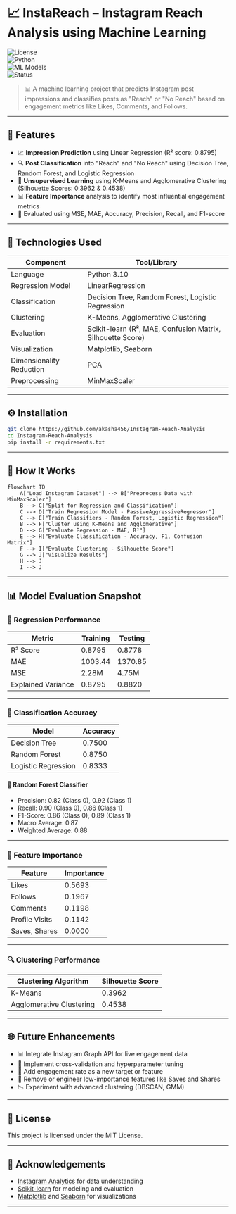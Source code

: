 
# 📈 InstaReach – Instagram Reach Analysis using Machine Learning

![License](https://img.shields.io/badge/license-MIT-green)  
![Python](https://img.shields.io/badge/python-3.10-blue)  
![ML Models](https://img.shields.io/badge/models-Regression_&_Classification-orange)  
![Status](https://img.shields.io/badge/status-Active-brightgreen)

> 📊 A machine learning project that predicts Instagram post impressions and classifies posts as "Reach" or "No Reach" based on engagement metrics like Likes, Comments, and Follows.

---

## 🚀 Features

- 📈 **Impression Prediction** using Linear Regression (R² score: 0.8795)
- 🔍 **Post Classification** into "Reach" and "No Reach" using Decision Tree, Random Forest, and Logistic Regression
- 🧠 **Unsupervised Learning** using K-Means and Agglomerative Clustering (Silhouette Scores: 0.3962 & 0.4538)
- 📊 **Feature Importance** analysis to identify most influential engagement metrics
- 🧪 Evaluated using MSE, MAE, Accuracy, Precision, Recall, and F1-score

---

## 📌 Technologies Used

| Component         | Tool/Library         |
|------------------|----------------------|
| Language          | Python 3.10          |
| Regression Model  | LinearRegression     |
| Classification    | Decision Tree, Random Forest, Logistic Regression |
| Clustering        | K-Means, Agglomerative Clustering |
| Evaluation        | Scikit-learn (R², MAE, Confusion Matrix, Silhouette Score) |
| Visualization     | Matplotlib, Seaborn  |
| Dimensionality Reduction | PCA          |
| Preprocessing     | MinMaxScaler         |

---

## ⚙️ Installation

```bash
git clone https://github.com/akasha456/Instagram-Reach-Analysis
cd Instagram-Reach-Analysis
pip install -r requirements.txt
```

---

## 🧠 How It Works

```mermaid
flowchart TD
    A["Load Instagram Dataset"] --> B["Preprocess Data with MinMaxScaler"]
    B --> C["Split for Regression and Classification"]
    C --> D["Train Regression Model - PassiveAggressiveRegressor"]
    C --> E["Train Classifiers - Random Forest, Logistic Regression"]
    B --> F["Cluster using K-Means and Agglomerative"]
    D --> G["Evaluate Regression - MAE, R²"]
    E --> H["Evaluate Classification - Accuracy, F1, Confusion Matrix"]
    F --> I["Evaluate Clustering - Silhouette Score"]
    G --> J["Visualize Results"]
    H --> J
    I --> J
```

---

## 📊 Model Evaluation Snapshot

### 🔷 Regression Performance

| Metric | Training | Testing |
|--------|----------|---------|
| R² Score | 0.8795 | 0.8778 |
| MAE     | 1003.44 | 1370.85 |
| MSE     | 2.28M   | 4.75M   |
| Explained Variance | 0.8795 | 0.8820 |

---

### 🔶 Classification Accuracy

| Model               | Accuracy |
|--------------------|----------|
| Decision Tree       | 0.7500   |
| Random Forest       | 0.8750   |
| Logistic Regression | 0.8333   |

#### 🧪 Random Forest Classifier

- Precision: 0.82 (Class 0), 0.92 (Class 1)  
- Recall: 0.90 (Class 0), 0.86 (Class 1)  
- F1-Score: 0.86 (Class 0), 0.89 (Class 1)  
- Macro Average: 0.87  
- Weighted Average: 0.88  

---

### 📌 Feature Importance

| Feature         | Importance |
|-----------------|------------|
| Likes           | 0.5693     |
| Follows         | 0.1967     |
| Comments        | 0.1198     |
| Profile Visits  | 0.1142     |
| Saves, Shares   | 0.0000     |

---

### 🔍 Clustering Performance

| Clustering Algorithm     | Silhouette Score |
|--------------------------|------------------|
| K-Means                  | 0.3962           |
| Agglomerative Clustering | 0.4538           |

---

## 🌐 Future Enhancements

- 📊 Integrate Instagram Graph API for live engagement data
- 🤖 Implement cross-validation and hyperparameter tuning
- 🎯 Add engagement rate as a new target or feature
- 📌 Remove or engineer low-importance features like Saves and Shares
- 📉 Experiment with advanced clustering (DBSCAN, GMM)

---

## 📜 License

This project is licensed under the MIT License.

---

## 💬 Acknowledgements

- [Instagram Analytics](https://developers.facebook.com/docs/instagram-api/) for data understanding  
- [Scikit-learn](https://scikit-learn.org) for modeling and evaluation  
- [Matplotlib](https://matplotlib.org) and [Seaborn](https://seaborn.pydata.org) for visualizations  

---

